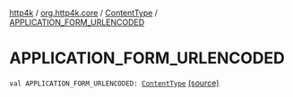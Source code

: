 [http4k](../../index.md) / [org.http4k.core](../index.md) / [ContentType](index.md) / [APPLICATION_FORM_URLENCODED](./-a-p-p-l-i-c-a-t-i-o-n_-f-o-r-m_-u-r-l-e-n-c-o-d-e-d.md)

# APPLICATION_FORM_URLENCODED

`val APPLICATION_FORM_URLENCODED: `[`ContentType`](index.md) [(source)](https://github.com/http4k/http4k/blob/master/http4k-core/src/main/kotlin/org/http4k/core/ContentType.kt#L20)
